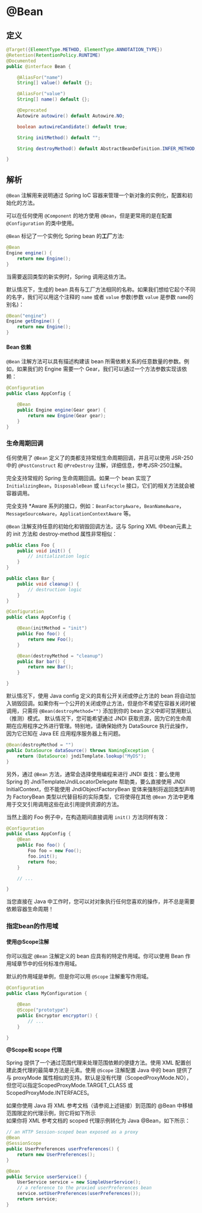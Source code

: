 # @Bean

## 定义

```java
@Target({ElementType.METHOD, ElementType.ANNOTATION_TYPE})
@Retention(RetentionPolicy.RUNTIME)
@Documented
public @interface Bean {

    @AliasFor("name")
    String[] value() default {};

    @AliasFor("value")
    String[] name() default {};

    @Deprecated
    Autowire autowire() default Autowire.NO;

    boolean autowireCandidate() default true;

    String initMethod() default "";

    String destroyMethod() default AbstractBeanDefinition.INFER_METHOD;

}
```

## 解析

`@Bean` 注解用来说明通过 Spring IoC 容器来管理一个新对象的实例化，配置和初始化的方法。

可以在任何使用 `@Component` 的地方使用 `@Bean`，但是更常用的是在配置 `@Configuration` 的类中使用。

`@Bean` 标记了一个实例化 Spring bean 的**工厂**方法:

```java
@Bean
Engine engine() {
    return new Engine();
}
```

当需要返回类型的新实例时，Spring 调用这些方法。

默认情况下，生成的 bean 具有与工厂方法相同的名称。如果我们想给它起个不同的名字，我们可以用这个注释的 `name` 或者 `value` 参数\(参数 `value` 是参数 `name`的别名\)：

```java
@Bean("engine")
Engine getEngine() {
    return new Engine();
}
```

#### **Bean 依赖**

`@Bean` 注解方法可以具有描述构建该 bean 所需依赖关系的任意数量的参数。例如，如果我们的 Engine 需要一个 Gear，我们可以通过一个方法参数实现该依赖：

```java
@Configuration
public class AppConfig {

    @Bean
    public Engine engine(Gear gear) {
        return new Engine(Gear gear);
    }
}
```

### **生命周期回调**

任何使用了 `@Bean` 定义了的类都支持常规生命周期回调，并且可以使用 JSR-250 中的 `@PostConstruct` 和 `@PreDestroy` 注解，详细信息，参考JSR-250注解。

完全支持常规的 Spring 生命周期回调。如果一个 bean 实现了 `InitializingBean`，`DisposableBean` 或 `Lifecycle` 接口，它们的相关方法就会被容器调用。

完全支持 \*Aware 系列的接口，例如：`BeanFactoryAware`，`BeanNameAware`，`MessageSourceAware`，`ApplicationContextAware` 等。

`@Bean` 注解支持任意的初始化和销毁回调方法，这与 Spring XML 中bean元素上的 init 方法和 destroy-method 属性非常相似：

```java
public class Foo {
    public void init() {
        // initialization logic
    }
}

public class Bar {
    public void cleanup() {
        // destruction logic
    }
}

@Configuration
public class AppConfig {

    @Bean(initMethod = "init")
    public Foo foo() {
        return new Foo();
    }

    @Bean(destroyMethod = "cleanup")
    public Bar bar() {
        return new Bar();
    }

}
```

默认情况下，使用 Java config 定义的具有公开关闭或停止方法的 bean 将自动加入销毁回调。如果你有一个公开的关闭或停止方法，但是你不希望在容器关闭时被调用，只需将 `@Bean(destroyMethod="")` 添加到你的 bean 定义中即可禁用默认（推测）模式。 默认情况下，您可能希望通过 JNDI 获取资源，因为它的生命周期在应用程序之外进行管理。特别地，请确保始终为 DataSource 执行此操作，因为它已知在 Java EE 应用程序服务器上有问题。

```java
@Bean(destroyMethod = "")
public DataSource dataSource() throws NamingException {
    return (DataSource) jndiTemplate.lookup("MyDS");
}
```

另外，通过 `@Bean` 方法，通常会选择使用编程来进行 JNDI 查找：要么使用 Spring 的 JndiTemplate/JndiLocatorDelegate 帮助类，要么直接使用 JNDI InitialContext，但不能使用 JndiObjectFactoryBean 变体来强制将返回类型声明为 FactoryBean 类型以代替目标的实际类型，它将使得在其他 `@Bean` 方法中更难用于交叉引用调用这些在此引用提供资源的方法。

当然上面的 Foo 例子中，在构造期间直接调用 `init()` 方法同样有效：

```java
@Configuration
public class AppConfig {
    @Bean
    public Foo foo() {
        Foo foo = new Foo();
        foo.init();
        return foo;
    }

    // ...

}
```

当您直接在 Java 中工作时，您可以对对象执行任何您喜欢的操作，并不总是需要依赖容器生命周期！

### **指定bean的作用域**

#### **使用@Scope注解**

你可以指定 `@Bean` 注解定义的 bean 应具有的特定作用域。你可以使用 Bean 作用域章节中的任何标准作用域。

默认的作用域是单例，但是你可以用 `@Scope` 注解重写作用域。

```java
@Configuration
public class MyConfiguration {

    @Bean
    @Scope("prototype")
    public Encryptor encryptor() {
        // ...
    }

}
```

**@Scope和 scope 代理**

Spring 提供了一个通过范围代理来处理范围依赖的便捷方法。使用 XML 配置创建此类代理的最简单方法是元素。使用 `@Scope` 注解配置 Java 中的 bean 提供了与 proxyMode 属性相似的支持。默认是没有代理（ScopedProxyMode.NO），但您可以指定ScopedProxyMode.TARGET\_CLASS 或 ScopedProxyMode.INTERFACES。

如果你使用 Java 将 XML 参考文档（请参阅上述链接）到范围的 @Bean 中移植范围限定的代理示例，则它将如下所示  
如果你将 XML 参考文档的 scoped 代理示例转化为 Java @Bean，如下所示：

```java
// an HTTP Session-scoped bean exposed as a proxy
@Bean
@SessionScope
public UserPreferences userPreferences() {
    return new UserPreferences();
}

@Bean
public Service userService() {
    UserService service = new SimpleUserService();
    // a reference to the proxied userPreferences bean
    service.setUserPreferences(userPreferences());
    return service;
}
```



